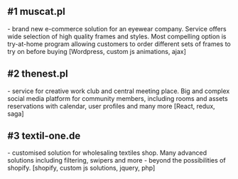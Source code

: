 

<h2>#1 muscat.pl</h2> - brand new e-commerce solution for an eyewear company. Service offers wide selection of high quality frames and styles. Most compelling option is try-at-home program allowing customers to order different sets of frames to try on before buying 
[Wordpress, custom js animations, ajax]

<h2>#2 thenest.pl </h2> - service for creative work club and central meeting place. Big and complex social media platform for community members, including rooms and assets reservations with calendar, user profiles and many more [React, redux, saga]

<h2>#3 textil-one.de</h2> - customised solution for wholesaling textiles shop. Many advanced solutions including filtering, swipers and more -  beyond the possibilities of shopify. [shopify, custom js solutions, jquery, php]
